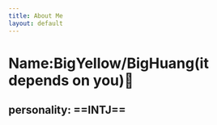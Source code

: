 ```yaml
---
title: About Me
layout: default  
---
```

# Name:BigYellow/BigHuang(it depends on you)🙈
## personality: ==INTJ==

